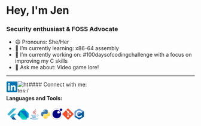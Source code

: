 

<!--
**Frinjee/Frinjee** is a ✨ _special_ ✨ repository because its `README.md` (this file) appears on your GitHub profile.

Here are some ideas to get you started:

- 🔭 I’m currently working on ...
- 🌱 I’m currently learning .                                         ..
- 👯 I’m looking to collaborate on ...
- 🤔 I’m looking for help with ...
- 💬 Ask me about ...
- 📫 How to reach me: ...
- 😄 Pronouns: ...
- ⚡ Fun fact: ...

#### Spotify Playing 🎧
[![Spotify](https://frinjee-novatorem.vercel.app/api/spotify)](https://open.spotify.com/user/_jenh)
-->
# Hey, I'm Jen
### Security enthusiast & FOSS Advocate
- 😄 Pronouns: She/Her 
- 🌱 I’m currently learning: x86-64 assembly
- 🔭 I’m currently working on: #100daysofcodingchallenge with a focus on improving my C skills
- 💬 Ask me about: Video game lore!
<hr>
#### Connect with me:
<img align="left" width=30px src="https://raw.githubusercontent.com/devicons/devicon/master/icons/linkedin/linkedin-original.svg" alt="https://www.linkedin.com/in/jeniferdhammond" />
<img align="left" src="https://upload.wikimedia.org/wikipedia/commons/thumb/8/82/Telegram_logo.svg/768px-Telegram_logo.svg.png?20220101141644" alt="https://t.me/frinjee" height="30" width="30" />

<br>

#### Languages and Tools:
<img align="left" src="https://raw.githubusercontent.com/devicons/devicon/master/icons/flutter/flutter-original.svg" alt="flutter" width="30" height="30"/>
<img align="left" src="https://raw.githubusercontent.com/devicons/devicon/master/icons/dart/dart-original.svg" alt="dart" width="30" height="30"/>
<img align="left" src="https://raw.githubusercontent.com/devicons/devicon/master/icons/java/java-original.svg" alt="java" width="30" height="30"/>
<img align="left" src="https://raw.githubusercontent.com/devicons/devicon/master/icons/python/python-original.svg" alt="python" width="30" height="30"/>
<img align="left" src="https://raw.githubusercontent.com/devicons/devicon/master/icons/lua/lua-plain.svg" alt="lua" width="30" height="30"/>
<img align="left" src="https://raw.githubusercontent.com/devicons/devicon/master/icons/git/git-original.svg" alt="git" width="30" height="30"/>
<img align="left" src="https://raw.githubusercontent.com/devicons/devicon/master/icons/c/c-original.svg" alt="c" width="30" height="30"/>




